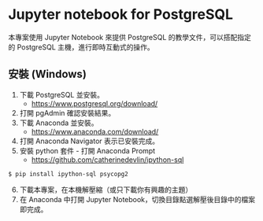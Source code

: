 # Jupyter notebook for PostgreSQL
本專案使用 Jupyter Notebook 來提供 PostgreSQL 的教學文件，可以搭配指定的 PostgreSQL 主機，進行即時互動式的操作。

## 安裝 (Windows)
1. 下載 PostgreSQL 並安裝。
   - https://www.postgresql.org/download/
2. 打開 pgAdmin 確認安裝結果。
3. 下載 Anaconda 並安裝。
   - https://www.anaconda.com/download/
4. 打開 Anaconda Navigator 表示已安裝完成。
5. 安裝 python 套件 - 打開 Anaconda Prompt
   - https://github.com/catherinedevlin/ipython-sql
   
```
$ pip install ipython-sql psycopg2
```

6. 下載本專案，在本機解壓縮（或只下載你有興趣的主題）
7. 在 Anaconda 中打開 Jupyter Notebook，切換目錄點選解壓後目錄中的檔案即完成。
